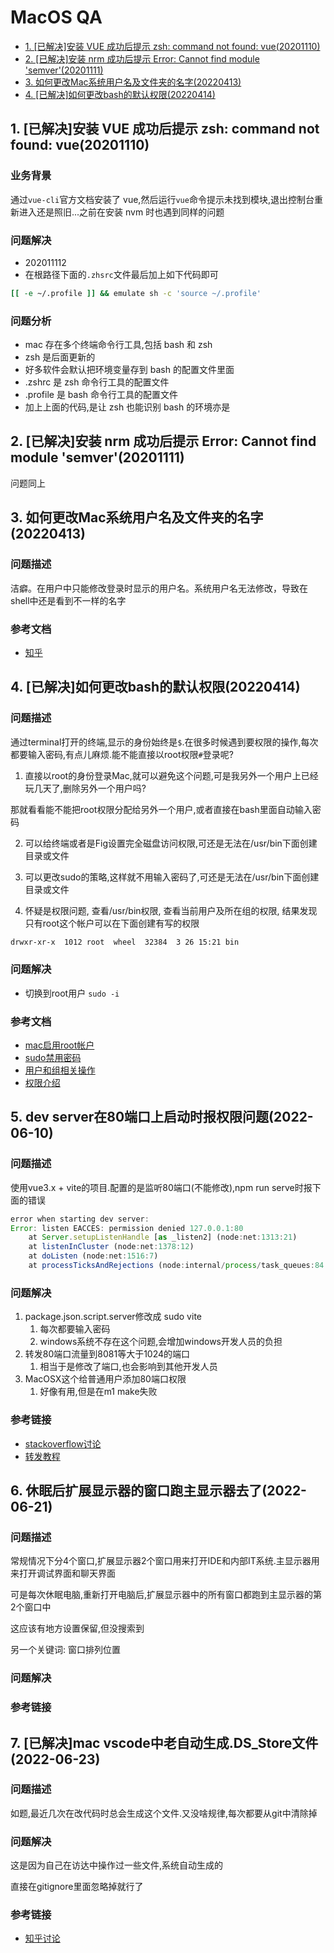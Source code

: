 # MacOS QA

- [1. [已解决]安装 VUE 成功后提示 zsh: command not found: vue(20201110)](#1-已解决安装-vue-成功后提示-zsh-command-not-found-vue20201110)
- [2. [已解决]安装 nrm 成功后提示 Error: Cannot find module 'semver'(20201111)](#2-已解决安装-nrm-成功后提示-error-cannot-find-module-semver20201111)
- [3. 如何更改Mac系统用户名及文件夹的名字(20220413)](#3-如何更改mac系统用户名及文件夹的名字20220413)
- [4. [已解决]如何更改bash的默认权限(20220414)](#4-已解决如何更改bash的默认权限20220414)

## 1. [已解决]安装 VUE 成功后提示 zsh: command not found: vue(20201110)

### 业务背景

通过`vue-cli`官方文档安装了 vue,然后运行`vue`命令提示未找到模块,退出控制台重新进入还是照旧...之前在安装
nvm 时也遇到同样的问题

### 问题解决

- 202011112
- 在根路径下面的`.zhsrc`文件最后加上如下代码即可

```bash
[[ -e ~/.profile ]] && emulate sh -c 'source ~/.profile'
```

### 问题分析

- mac 存在多个终端命令行工具,包括 bash 和 zsh
- zsh 是后面更新的
- 好多软件会默认把环境变量存到 bash 的配置文件里面
- .zshrc 是 zsh 命令行工具的配置文件
- .profile 是 bash 命令行工具的配置文件
- 加上上面的代码,是让 zsh 也能识别 bash 的环境亦是

## 2. [已解决]安装 nrm 成功后提示 Error: Cannot find module 'semver'(20201111)

问题同上

## 3. 如何更改Mac系统用户名及文件夹的名字(20220413)

### 问题描述

洁癖。在用户中只能修改登录时显示的用户名。系统用户名无法修改，导致在shell中还是看到不一样的名字

### 参考文档

- [知乎](https://zhuanlan.zhihu.com/p/361131804)

## 4. [已解决]如何更改bash的默认权限(20220414)

### 问题描述

通过terminal打开的终端,显示的身份始终是`$`.在很多时候遇到要权限的操作,每次都要输入密码,有点儿麻烦.能不能直接以root权限`#`登录呢?

1. 直接以root的身份登录Mac,就可以避免这个问题,可是我另外一个用户上已经玩几天了,删除另外一个用户吗?

那就看看能不能把root权限分配给另外一个用户,或者直接在bash里面自动输入密码

2. 可以给终端或者是Fig设置完全磁盘访问权限,可还是无法在/usr/bin下面创建目录或文件

3. 可以更改sudo的策略,这样就不用输入密码了,可还是无法在/usr/bin下面创建目录或文件

4. 怀疑是权限问题, 查看/usr/bin权限, 查看当前用户及所在组的权限, 结果发现只有root这个帐户可以在下面创建有写的权限

```bash
drwxr-xr-x  1012 root  wheel  32384  3 26 15:21 bin
```

### 问题解决

- 切换到root用户 `sudo -i`

### 参考文档

- [mac启用root帐户](https://support.apple.com/en-us/HT204012)
- [sudo禁用密码](https://apple.stackexchange.com/questions/257813/enable-sudo-without-a-password-on-macos)
- [用户和组相关操作](https://www.jianshu.com/p/7e795b3e7bfc)
- [权限介绍](https://baike.baidu.com/item/Linux%E7%9B%AE%E5%BD%95%E6%9D%83%E9%99%90/4089164?fr=aladdin)

## 5. dev server在80端口上启动时报权限问题(2022-06-10)

### 问题描述

使用vue3.x + vite的项目.配置的是监听80端口(不能修改),npm run serve时报下面的错误

```javascript
error when starting dev server:
Error: listen EACCES: permission denied 127.0.0.1:80
    at Server.setupListenHandle [as _listen2] (node:net:1313:21)
    at listenInCluster (node:net:1378:12)
    at doListen (node:net:1516:7)
    at processTicksAndRejections (node:internal/process/task_queues:84:21)
```

### 问题解决

1. package.json.script.server修改成 sudo vite
   1. 每次都要输入密码
   2. windows系统不存在这个问题,会增加windows开发人员的负担
2. 转发80端口流量到8081等大于1024的端口
   1. 相当于是修改了端口,也会影响到其他开发人员
3. MacOSX这个给普通用户添加80端口权限
   1. 好像有用,但是在m1 make失败

### 参考链接

- [stackoverflow讨论](https://stackoverflow.com/questions/16573668/best-practices-when-running-node-js-with-port-80-ubuntu-linode)
- [转发教程](https://www.jianshu.com/p/26ae3c5b7155)

## 6. 休眠后扩展显示器的窗口跑主显示器去了(2022-06-21)

### 问题描述

常规情况下分4个窗口,扩展显示器2个窗口用来打开IDE和内部IT系统.主显示器用来打开调试界面和聊天界面

可是每次休眠电脑,重新打开电脑后,扩展显示器中的所有窗口都跑到主显示器的第2个窗口中

这应该有地方设置保留,但没搜索到

另一个关键词: 窗口排列位置
### 问题解决

### 参考链接

## 7.  [已解决]mac vscode中老自动生成.DS_Store文件(2022-06-23)

### 问题描述

如题,最近几次在改代码时总会生成这个文件.又没啥规律,每次都要从git中清除掉

### 问题解决

这是因为自己在访达中操作过一些文件,系统自动生成的

直接在gitignore里面忽略掉就行了

### 参考链接

- [知乎讨论](https://www.zhihu.com/question/20345704)